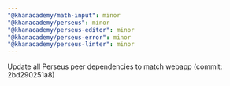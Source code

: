 ```yaml
---
"@khanacademy/math-input": minor
"@khanacademy/perseus": minor
"@khanacademy/perseus-editor": minor
"@khanacademy/perseus-error": minor
"@khanacademy/perseus-linter": minor
---
```


Update all Perseus peer dependencies to match webapp (commit: 2bd290251a8)
